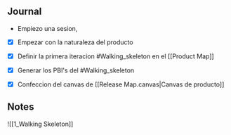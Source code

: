 
## Journal
- Empiezo una sesion,
- [x] Empezar con la naturaleza del producto
- [x] Definir la primera iteracion #Walking_skeleton en el [[Product Map]]
- [x] Generar los PBI's del #Walking_skeleton 
- [x] Confeccion del canvas de [[Release Map.canvas|Canvas de producto]]



## Notes

![[1_Walking Skeleton]]